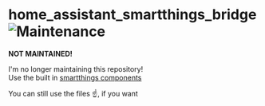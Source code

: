 # home_assistant_smartthings_bridge</br>![Maintenance](https://img.shields.io/maintenance/no/2019.svg)

**NOT MAINTAINED!**

I'm no longer maintaining this repository!</br>
Use the built in [smartthings components](https://www.home-assistant.io/components/#search/smartthings)

You can still use the files :point_up:, if you want
